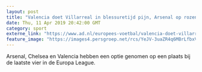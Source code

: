 ```yaml
---
layout: post
title: "Valencia doet Villarreal in blessuretijd pijn, Arsenal op rozen"
date: Thu, 11 Apr 2019 20:42:00 GMT
category: sport
externe_link: "https://www.ad.nl/europees-voetbal/valencia-doet-villarreal-in-blessuretijd-pijn-arsenal-op-rozen~a987d9cf/"
feature_image: "https://images4.persgroep.net/rcs/YeJV-3uaZR4q6MBrLfbxVQnoHkY/diocontent/145339463/_fitwidth/400/?appId=21791a8992982cd8da851550a453bd7f&quality=0.7"
---
```


Arsenal, Chelsea en Valencia hebben een optie genomen op een plaats bij de laatste vier in de Europa League.
